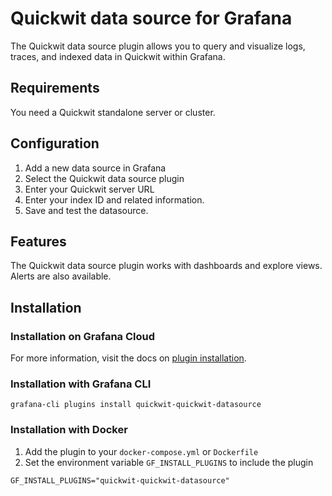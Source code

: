 
# Quickwit data source for Grafana

The Quickwit data source plugin allows you to query and visualize logs, traces, and indexed data in Quickwit within Grafana.

## Requirements
You need a Quickwit standalone server or cluster.

## Configuration
1. Add a new data source in Grafana
2. Select the Quickwit data source plugin
3. Enter your Quickwit server URL
4. Enter your index ID and related information.
5. Save and test the datasource.

## Features
The Quickwit data source plugin works with dashboards and explore views.
Alerts are also available.

## Installation

### Installation on Grafana Cloud

For more information, visit the docs on [plugin installation](https://grafana.com/docs/grafana/latest/plugins/installation/).

### Installation with Grafana CLI

```
grafana-cli plugins install quickwit-quickwit-datasource
```

### Installation with Docker

1. Add the plugin to your `docker-compose.yml` or `Dockerfile`
2. Set the environment variable `GF_INSTALL_PLUGINS` to include the plugin

```
GF_INSTALL_PLUGINS="quickwit-quickwit-datasource"
```
